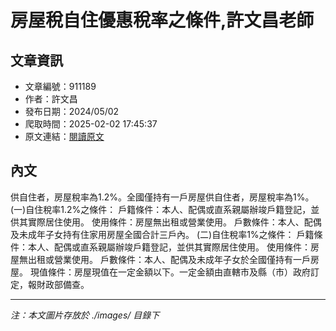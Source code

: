 # 房屋稅自住優惠稅率之條件,許文昌老師

## 文章資訊
- 文章編號：911189
- 作者：許文昌
- 發布日期：2024/05/02
- 爬取時間：2025-02-02 17:45:37
- 原文連結：[閱讀原文](https://real-estate.get.com.tw/Columns/detail.aspx?no=911189)

## 內文
供自住者，房屋稅率為1.2%。全國僅持有一戶房屋供自住者，房屋稅率為1%。
(一)自住稅率1.2%之條件：
戶籍條件：本人、配偶或直系親屬辦竣戶籍登記，並供其實際居住使用。
使用條件：房屋無出租或營業使用。
戶數條件：本人、配偶及未成年子女持有住家用房屋全國合計三戶內。
(二)自住稅率1%之條件：
戶籍條件：本人、配偶或直系親屬辦竣戶籍登記，並供其實際居住使用。
使用條件：房屋無出租或營業使用。
戶數條件：本人、配偶及未成年子女於全國僅持有一戶房屋。
現值條件：房屋現值在一定金額以下。一定金額由直轄市及縣（市）政府訂定，報財政部備查。

---
*注：本文圖片存放於 ./images/ 目錄下*

